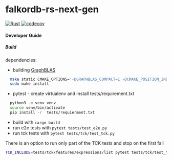 # falkordb-rs-next-gen

[![Rust](https://github.com/FalkorDB/falkordb-rs-next-gen/actions/workflows/rust.yml/badge.svg)](https://github.com/FalkorDB/falkordb-rs-next-gen/actions/workflows/rust.yml)
[![codecov](https://codecov.io/gh/FalkorDB/falkordb-rs-next-gen/branch/main/graph/badge.svg)](https://codecov.io/gh/FalkorDB/falkordb-rs-next-gen)

#### Developer Guide

##### Build

dependencies:
- building [GraphBLAS](https://github.com/DrTimothyAldenDavis/GraphBLAS.git)
```bash
  make static CMAKE_OPTIONS='-DGRAPHBLAS_COMPACT=1 -DCMAKE_POSITION_INDEPENDENT_CODE=on'
  sudo make install
 ```
- pytest - create virtualenv and install tests/requirement.txt
```bash
  python3 -m venv venv
  source venv/bin/activate
  pip install -r  tests/requierment.txt
```
- build with `cargo build`
- run e2e tests with `pytest tests/test_e2e.py`
- run tck tests with `pytest tests/tck/test_tck.py`

There is an option to run only part of the TCK tests and stop on the first fail

```bash
TCK_INCLUDE=tests/tck/features/expressions/list pytest tests/tck/test_tck.py
```

